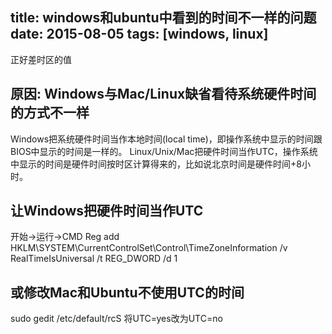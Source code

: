 title: windows和ubuntu中看到的时间不一样的问题
date: 2015-08-05
tags: [windows, linux]
---
正好差时区的值
<!--more-->
## 原因: Windows与Mac/Linux缺省看待系统硬件时间的方式不一样
Windows把系统硬件时间当作本地时间(local time)，即操作系统中显示的时间跟BIOS中显示的时间是一样的。
Linux/Unix/Mac把硬件时间当作UTC，操作系统中显示的时间是硬件时间按时区计算得来的，比如说北京时间是硬件时间+8小时。

## 让Windows把硬件时间当作UTC
开始->运行->CMD
Reg add HKLM\SYSTEM\CurrentControlSet\Control\TimeZoneInformation /v RealTimeIsUniversal /t REG_DWORD /d 1

## 或修改Mac和Ubuntu不使用UTC的时间
sudo gedit /etc/default/rcS
将UTC=yes改为UTC=no

